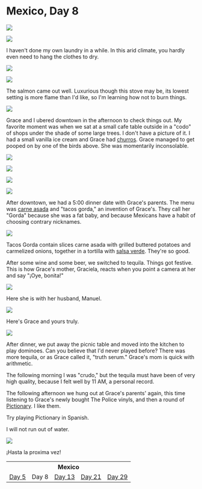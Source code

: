 Mexico, Day 8
=============

![](../site/mexico_5_small.jpg) <!-- washer -->

![](../site/mexico_6_small.jpg) <!-- washing -->

I haven't done my own laundry in a while. In this arid climate, you hardly
even need to hang the clothes to dry.

![](../site/mexico_7_small.jpg) <!-- hanging to dry -->

![](../site/mexico_8_small.jpg) <!-- salmon plate -->

The salmon came out well.  Luxurious though this stove may be, its lowest
setting is more flame than I'd like, so I'm learning how not to burn things.

![](../site/mexico_9_small.jpg) <!-- salmon stove -->

Grace and I ubered downtown in the afternoon to check things out. My
favorite moment was when we sat at a small cafe table outside in a "codo" of
shops under the shade of some large trees. I don't have a picture of it. I
had a small vanilla ice cream and Grace had [churros][1].  Grace managed to
get pooped on by one of the birds above. She was momentarily inconsolable.

![](../site/mexico_10_small.jpg) <!-- cathedral -->

![](../site/mexico_11_small.jpg) <!-- ave maria -->

![](../site/mexico_12_small.jpg) <!-- eagle -->

![](../site/mexico_13_small.jpg) <!-- tops -->

After downtown, we had a 5:00 dinner date with Grace's parents. The menu was
[carne asada][2] and "tacos gorda," an invention of Grace's.  They call her
"Gorda" because she was a fat baby, and because Mexicans have a habit of
choosing contrary nicknames.

![](../site/mexico_14_small.jpg) <!-- tacos -->

Tacos Gorda contain slices carne asada with grilled buttered potatoes and carmelized onions, together in a tortilla with [salsa verde][3].  They're so good.

After some wine and some beer, we switched to tequila.  Things got festive.
This is how Grace's mother, Graciela, reacts when you point a camera at her
and say "¡Oye, bonita!"

![](../site/mexico_15_small.jpg) <!-- madre graciela -->

Here she is with her husband, Manuel.

![](../site/mexico_16_small.jpg) <!-- padres -->

Here's Grace and yours truly.

![](../site/mexico_17_small.jpg) <!-- us -->

After dinner, we put away the picnic table and moved into the kitchen to play
dominoes.  Can you believe that I'd never played before?  There was more
tequila, or as Grace called it, "truth serum."  Grace's mom is quick with
arithmetic.

The following morning I was "crudo," but the tequila must have been of very
high quality, because I felt well by 11 AM, a personal record.

The following afternoon we hung out at Grace's parents' again, this time
listening to Grace's newly bought The Police vinyls, and then a round of
[Pictionary][4].  I like them.

Try playing Pictionary in Spanish.

I will not run out of water.

![](../site/mexico_18_small.jpg) <!-- water -->

¡Hasta la proxima vez!

<table class="series">
  <tr><th colspan="5">Mexico</th></tr>
  <tr>
    <td><a href="../site/mexico1.html">Day 5</a></td>
    <td>Day 8</td>
    <td><a href="../site/mexico3.html">Day 13</a></td>
    <td><a href="../site/mexico4.html">Day 21</a></td>
    <td><a href="../site/mexico5.html">Day 29</a></td>
  </tr>
</table>

[1]: https://en.wikipedia.org/wiki/Churro
[2]: https://en.wikipedia.org/wiki/Carne_asada
[3]: https://en.wikipedia.org/wiki/Salsa_verde
[4]: https://en.wikipedia.org/wiki/Pictionary
